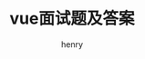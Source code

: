 ---
view: post
layout: post                          # Only in unique we use the "layout: post"
lang: zh-CN                              # Lang is required
author: henry
title: vue面试题及答案
description: 
excerpt: 
cover: false                          # Leave false if the post does not have cover image, if there is set to true
coverAlt: 封面图
coverExt: png
demo: 
categories:
  - vuejs
tags: 
  - 面试
  - css
  - vuejs
created_at: 2019-08-18 17:55
updated_at: 2019-08-18 20:04
---
